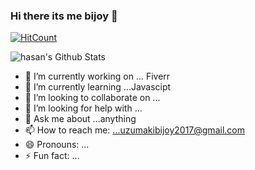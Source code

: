 ### Hi there its me bijoy 👋
[![HitCount](http://hits.dwyl.com/hasan225/hasan225.svg)](http://hits.dwyl.com/hasan225/hasan225)

![hasan's Github Stats](https://github-readme-stats.vercel.app/api?username=hasan225)

- 🔭 I’m currently working on ... Fiverr
- 🌱 I’m currently learning ...Javascipt
- 👯 I’m looking to collaborate on ...
- 🤔 I’m looking for help with ... 
- 💬 Ask me about ...anything
- 📫 How to reach me: ...uzumakibijoy2017@gmail.com
- 😄 Pronouns: ...
- ⚡ Fun fact: ...
